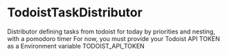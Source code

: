 # TodoistTaskDistributor
Distributor defining tasks from todoist for today by priorities and nesting, with a pomodoro timer
For now, you must provide your Todoist API TOKEN as a Environment variable TODOIST_API_TOKEN 